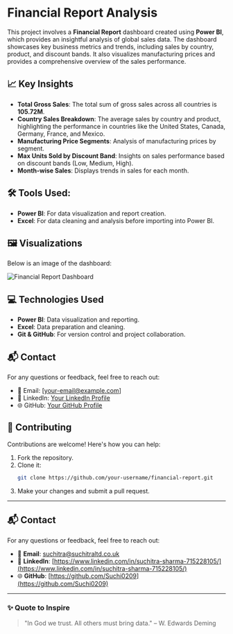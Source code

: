 # Financial Report Analysis

This project involves a **Financial Report** dashboard created using **Power BI**, which provides an insightful analysis of global sales data. The dashboard showcases key business metrics and trends, including sales by country, product, and discount bands. It also visualizes manufacturing prices and provides a comprehensive overview of the sales performance.

## 📈 Key Insights
- **Total Gross Sales**: The total sum of gross sales across all countries is **105.72M**.
- **Country Sales Breakdown**: The average sales by country and product, highlighting the performance in countries like the United States, Canada, Germany, France, and Mexico.
- **Manufacturing Price Segments**: Analysis of manufacturing prices by segment.
- **Max Units Sold by Discount Band**: Insights on sales performance based on discount bands (Low, Medium, High).
- **Month-wise Sales**: Displays trends in sales for each month.

## 🛠️ Tools Used:
- **Power BI**: For data visualization and report creation.
- **Excel**: For data cleaning and analysis before importing into Power BI.

## 🖼️ Visualizations
Below is an image of the dashboard:

![Financial Report Dashboard](https://github.com/user-attachments/assets/633b6918-f0ae-45fe-9ddd-b91dc87ce11d)

## 💻 Technologies Used
- **Power BI**: Data visualization and reporting.
- **Excel**: Data preparation and cleaning.
- **Git & GitHub**: For version control and project collaboration.

## 📬 Contact
For any questions or feedback, feel free to reach out:
- 📧 Email: [your-email@example.com]
- 💼 LinkedIn: [Your LinkedIn Profile](https://www.linkedin.com/in/your-profile)
- 🌐 GitHub: [Your GitHub Profile](https://github.com/your-profile)

## 🤝 Contributing
Contributions are welcome! Here's how you can help:
1. Fork the repository.
2. Clone it:
   ```bash
   git clone https://github.com/your-username/financial-report.git
3. Make your changes and submit a pull request.

---

## 📬 Contact

For any questions or feedback, feel free to reach out:

- 📧 **Email**: suchitra@suchitraltd.co.uk
- 💼 **LinkedIn**: [https://www.linkedin.com/in/suchitra-sharma-715228105/](https://www.linkedin.com/in/suchitra-sharma-715228105/)
- 🌐 **GitHub**: [https://github.com/Suchi0209](https://github.com/Suchi0209)

---

### ✨ Quote to Inspire
> "In God we trust. All others must bring data." – W. Edwards Deming
